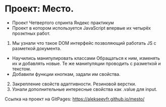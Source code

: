 
# Проект: Место.

* Проект Четвертого спринта Яндекс практикум  
* Проект в котором используется JavaScript впервые их четырёх проэктных работ. 
1. Мы узнали что такое DOM интерфейс позволяющий работать JS с разметкой документа.
*  Научились манипулировать классами Обращаться к ним, изменять их и добавлять новые. Те же манипуляции проводить с разметкой и текстом.
*  Добавили функции кнопкам, задали им свойства. 
2. Закрепление свойств адаптивности. Резиновой верстки. 
3. Узнали дополнительные интересные свойства как .value для input. 

 Ссылка на проект на GitPages: https://alekseevfr.github.io/mesto/